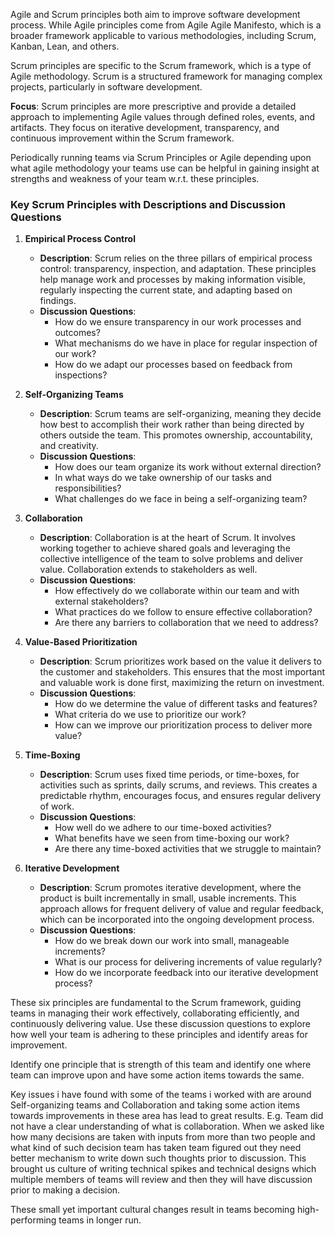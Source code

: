 
Agile and Scrum principles both aim to improve software development process. While Agile principles come from Agile Agile Manifesto, which is a broader framework applicable to various methodologies, including Scrum, Kanban, Lean, and others.

Scrum principles are specific to the Scrum framework, which is a type of Agile methodology. Scrum is a structured framework for managing complex projects, particularly in software development.

**Focus**: Scrum principles are more prescriptive and provide a detailed approach to implementing Agile values through defined roles, events, and artifacts. They focus on iterative development, transparency, and continuous improvement within the Scrum framework.

Periodically running teams via Scrum Principles or Agile depending upon what agile methodology your teams use can be helpful in gaining insight at strengths and weakness of your team w.r.t. these principles. 

### Key Scrum Principles with Descriptions and Discussion Questions

1. **Empirical Process Control**
   - **Description**: Scrum relies on the three pillars of empirical process control: transparency, inspection, and adaptation. These principles help manage work and processes by making information visible, regularly inspecting the current state, and adapting based on findings.
   - **Discussion Questions**:
     - How do we ensure transparency in our work processes and outcomes?
     - What mechanisms do we have in place for regular inspection of our work?
     - How do we adapt our processes based on feedback from inspections?

2. **Self-Organizing Teams**
   - **Description**: Scrum teams are self-organizing, meaning they decide how best to accomplish their work rather than being directed by others outside the team. This promotes ownership, accountability, and creativity.
   - **Discussion Questions**:
     - How does our team organize its work without external direction?
     - In what ways do we take ownership of our tasks and responsibilities?
     - What challenges do we face in being a self-organizing team?

3. **Collaboration**
   - **Description**: Collaboration is at the heart of Scrum. It involves working together to achieve shared goals and leveraging the collective intelligence of the team to solve problems and deliver value. Collaboration extends to stakeholders as well.
   - **Discussion Questions**:
     - How effectively do we collaborate within our team and with external stakeholders?
     - What practices do we follow to ensure effective collaboration?
     - Are there any barriers to collaboration that we need to address?

4. **Value-Based Prioritization**
   - **Description**: Scrum prioritizes work based on the value it delivers to the customer and stakeholders. This ensures that the most important and valuable work is done first, maximizing the return on investment.
   - **Discussion Questions**:
     - How do we determine the value of different tasks and features?
     - What criteria do we use to prioritize our work?
     - How can we improve our prioritization process to deliver more value?

5. **Time-Boxing**
   - **Description**: Scrum uses fixed time periods, or time-boxes, for activities such as sprints, daily scrums, and reviews. This creates a predictable rhythm, encourages focus, and ensures regular delivery of work.
   - **Discussion Questions**:
     - How well do we adhere to our time-boxed activities?
     - What benefits have we seen from time-boxing our work?
     - Are there any time-boxed activities that we struggle to maintain?

6. **Iterative Development**
   - **Description**: Scrum promotes iterative development, where the product is built incrementally in small, usable increments. This approach allows for frequent delivery of value and regular feedback, which can be incorporated into the ongoing development process.
   - **Discussion Questions**:
     - How do we break down our work into small, manageable increments?
     - What is our process for delivering increments of value regularly?
     - How do we incorporate feedback into our iterative development process?

These six principles are fundamental to the Scrum framework, guiding teams in managing their work effectively, collaborating efficiently, and continuously delivering value. Use these discussion questions to explore how well your team is adhering to these principles and identify areas for improvement.

Identify one principle that is strength of this team and identify one where team can improve upon and have some action items towards the same. 

Key issues i have found with some of the teams i worked with are around Self-organizing teams and Collaboration and taking some action items towards improvements in these area has lead to great results. E.g. Team did not have a clear understanding of what is collaboration. When we asked like how many decisions are taken with inputs from more than two people and what kind of such decision team has taken team figured out they need better mechanism to write down such thoughts prior to discussion. This brought us culture of writing technical spikes and technical designs which multiple members of teams will review and then they will have discussion prior to making a decision. 

These small yet important cultural changes result in teams becoming high-performing teams in longer run. 